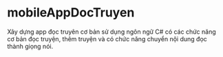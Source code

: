 # mobileAppDocTruyen
Xây dựng app đọc truyên cơ bản sử dụng ngôn ngữ C# có các chức năng cơ bản đọc truyện, thêm truyện và có chức năng chuyển nội dung đọc thành giọng nói.
